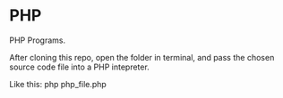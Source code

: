 # PHP
PHP Programs.

After cloning this repo, open the folder in terminal, and pass the chosen source code file into a PHP intepreter.

Like this: php php_file.php
